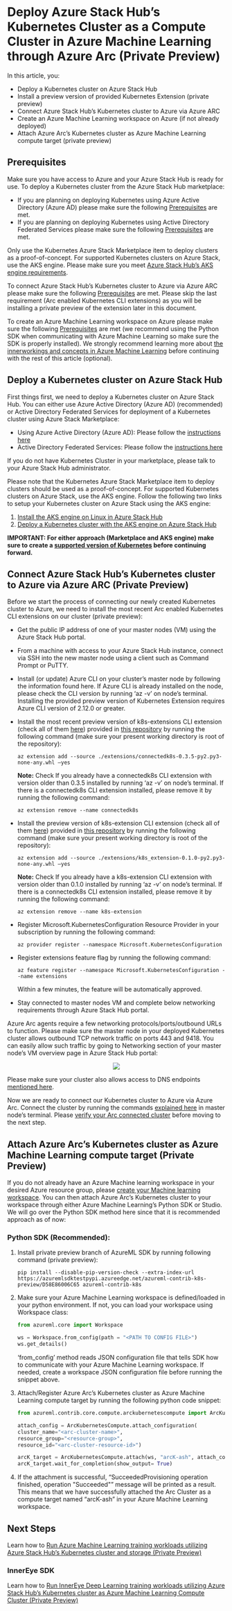 # Deploy Azure Stack Hub’s Kubernetes Cluster as a Compute Cluster in Azure Machine Learning through Azure Arc (Private Preview)

In this article, you:

*	Deploy a Kubernetes cluster on Azure Stack Hub
*	Install a preview version of provided Kubernetes Extension (private preview)
*	Connect Azure Stack Hub’s Kubernetes cluster to Azure via Azure ARC
*	Create an Azure Machine Learning workspace on Azure (if not already deployed)
*	Attach Azure Arc’s Kubernetes cluster as Azure Machine Learning compute target (private preview)

## Prerequisites

Make sure you have access to Azure and your Azure Stack Hub is ready for use.
To deploy a Kubernetes cluster from the Azure Stack Hub marketplace:

*	If you are planning on deploying Kubernetes using Azure Active Directory (Azure AD) please make sure the following [Prerequisites](https://docs.microsoft.com/en-us/azure-stack/user/azure-stack-solution-template-kubernetes-azuread?view=azs-2008#prerequisites) are met.
*	If you are planning on deploying Kubernetes using Active Directory Federated Services please make sure the following [Prerequisites](https://docs.microsoft.com/en-us/azure-stack/user/azure-stack-solution-template-kubernetes-adfs?view=azs-2008#prerequisites) are met.

Only use the Kubernetes Azure Stack Marketplace item to deploy clusters as a proof-of-concept. For supported Kubernetes clusters on Azure Stack, use the AKS engine. Please make sure you meet [Azure Stack Hub’s AKS engine requirements](https://docs.microsoft.com/en-us/azure-stack/user/azure-stack-kubernetes-aks-engine-set-up?view=azs-2008#prerequisites-for-the-aks-engine). 

To connect Azure Stack Hub’s Kubernetes cluster to Azure via Azure ARC please make sure the following [Prerequisites](https://docs.microsoft.com/en-us/azure/azure-arc/kubernetes/connect-cluster#before-you-begin) are met. Please skip the last requirement (Arc enabled Kubernetes CLI extensions) as you will be installing a private preview of the extension later in this document.

To create an Azure Machine Learning workspace on Azure please make sure the following [Prerequisites](https://docs.microsoft.com/en-us/azure/machine-learning/how-to-manage-workspace?tabs=python#prerequisites) are met (we recommend using the Python SDK when communicating with Azure Machine Learning so make sure the SDK is properly installed). We strongly recommend learning more about [the innerworkings and concepts in Azure Machine Learning](https://docs.microsoft.com/en-us/azure/machine-learning/concept-azure-machine-learning-architecture) before continuing with the rest of this article (optional).

## Deploy a Kubernetes cluster on Azure Stack Hub

First things first, we need to deploy a Kubernetes cluster on Azure Stack Hub. You can either use Azure Active Directory (Azure AD) (recommended) or Active Directory Federated Services for deployment of a Kubernetes cluster using Azure Stack Marketplace:

*	Using Azure Active Directory (Azure AD): Please follow the [instructions here](https://docs.microsoft.com/en-us/azure-stack/user/azure-stack-solution-template-kubernetes-azuread?view=azs-2008#create-a-service-principal)
*	Active Directory Federated Services: Please follow the [instructions here](https://docs.microsoft.com/en-us/azure-stack/user/azure-stack-solution-template-kubernetes-adfs?view=azs-2008#create-a-service-principal)

If you do not have Kubernetes Cluster in your marketplace, please talk to your Azure Stack Hub administrator. 

Please note that the Kubernetes Azure Stack Marketplace item to deploy clusters should be used as a proof-of-concept. For supported Kubernetes clusters on Azure Stack, use the AKS engine. Follow the following two links to setup your Kubernetes cluster on Azure Stack using the AKS engine:

1.	[Install the AKS engine on Linux in Azure Stack Hub](https://docs.microsoft.com/en-us/azure-stack/user/azure-stack-kubernetes-aks-engine-deploy-linux?view=azs-2008)
2.	[Deploy a Kubernetes cluster with the AKS engine on Azure Stack Hub](https://docs.microsoft.com/en-us/azure-stack/user/azure-stack-kubernetes-aks-engine-deploy-cluster?view=azs-2008)

**IMPORTANT: For either approach (Marketplace and AKS engine) make sure to create a [supported version of Kubernetes](https://docs.microsoft.com/en-us/azure/aks/supported-kubernetes-versions#kubernetes-version-support-policy) before continuing forward.**

## Connect Azure Stack Hub’s Kubernetes cluster to Azure via Azure ARC (Private Preview)

Before we start the process of connecting our newly created Kubernetes cluster to Azure, we need to install the most recent Arc enabled Kubernetes CLI extensions on our cluster (private preview):

*	Get the public IP address of one of your master nodes (VM) using the Azure Stack Hub portal.
*	From a machine with access to your Azure Stack Hub instance, connect via SSH into the new master node using a client such as Command Prompt or PuTTY.
*	Install (or update) Azure CLI on your cluster’s master node by following the information found here. If Azure CLI is already installed on the node, please check the CLI version by running ‘az -v’ on node’s terminal. Installing the provided preview version of Kubernetes Extension requires Azure CLI version of 2.12.0 or greater. 
*	Install the most recent preview version of k8s-extensions CLI extension (check all of them [here](https://github.com/Azure/azure-arc-kubernetes-preview/tree/master/extensions)) provided in [this repository](https://github.com/Azure/azure-arc-kubernetes-preview) by running the following command (make sure your present working directory is root of the repository):

    ```az extension add --source ./extensions/connectedk8s-0.3.5-py2.py3-none-any.whl –yes```
    
    **Note:** Check If you already have a connectedk8s CLI extension with version older than 0.3.5 installed by running ‘az -v’ on node’s terminal. If there is a connectedk8s CLI extension installed, please remove it by running the following command:

    ```az extension remove --name connectedk8s```

*	Install the preview version of k8s-extension CLI extension (check all of them [here](https://github.com/Azure/azure-arc-kubernetes-preview/tree/master/extensions)) provided in [this repository](https://github.com/Azure/azure-arc-kubernetes-preview) by running the following command (make sure your present working directory is root of the repository):

    ```az extension add --source ./extensions/k8s_extension-0.1.0-py2.py3-none-any.whl –yes```

    **Note:** Check If you already have a k8s-extension CLI extension with version older than 0.1.0 installed by running ‘az -v’ on node’s terminal. If there is a connectedk8s CLI extension installed, please remove it by running the following command:

    ```az extension remove --name k8s-extension```

*	Register Microsoft.KubernetesConfiguration Resource Provider in your subscription by running the following command:

    ```az provider register --namespace Microsoft.KubernetesConfiguration```

*	Register extensions feature flag by running the following command: 

    ```az feature register --namespace Microsoft.KubernetesConfiguration --name extensions```

    Within a few minutes, the feature will be automatically approved.

*	Stay connected to master nodes VM and complete below networking requirements through Azure Stack Hub portal.

Azure Arc agents require a few networking protocols/ports/outbound URLs to function. Please make sure the master node in your deployed Kubernetes cluster allows outbound TCP network traffic on ports 443 and 9418. You can easily allow such traffic by going to Networking section of your master node’s VM overview page in Azure Stack Hub portal:

<p align="center">
  <img src="imgs/network.png" />
</p>

Please make sure your cluster also allows access to DNS endpoints [mentioned here](https://docs.microsoft.com/en-us/azure/azure-arc/kubernetes/connect-cluster#network-requirements). 

Now we are ready to connect our Kubernetes cluster to Azure via Azure Arc. Connect the cluster by running the commands [explained here](https://docs.microsoft.com/en-us/azure/azure-arc/kubernetes/connect-cluster#connect-a-cluster) in master node’s terminal. Please [verify your Arc connected cluster](https://docs.microsoft.com/en-us/azure/azure-arc/kubernetes/connect-cluster#connect-a-cluster) before moving to the next step.

## Attach Azure Arc’s Kubernetes cluster as Azure Machine Learning compute target (Private Preview)

If you do not already have an Azure Machine learning workspace in your desired Azure resource group, please [create your Machine learning workspace](https://docs.microsoft.com/en-us/azure/machine-learning/concept-workspace#-create-a-workspace). You can then attach Azure Arc’s Kubernetes cluster to your workspace through either Azure Machine Learning’s Python SDK or Studio. We will go over the Python SDK method here since that it is recommended approach as of now:

### Python SDK (Recommended):

1. Install private preview branch of AzureML SDK by running following command (private preview):

    ```pip install --disable-pip-version-check --extra-index-url https://azuremlsdktestpypi.azureedge.net/azureml-contrib-k8s-preview/D58E86006C65 azureml-contrib-k8s```

2. Make sure your Azure Machine Learning workspace is defined/loaded in your python environment. If not, you can load your workspace using Workspace class:
    
    ```python 
    from azureml.core import Workspace 
    
    ws = Workspace.from_config(path = "<PATH TO CONFIG FILE>")
    ws.get_details()
    ```
    ‘from_config’ method reads JSON configuration file that tells SDK how to communicate with your Azure Machine Learning workspace. If needed, create a workspace JSON configuration file before running the snippet above.

3. Attach/Register Azure Arc’s Kubernetes cluster as Azure Machine Learning compute target by running the following python code snippet:
    
    ```python 
    from azureml.contrib.core.compute.arckubernetescompute import ArcKubernetesCompute
   
    attach_config = ArcKubernetesCompute.attach_configuration(
    cluster_name="<arc-cluster-name>",
    resource_group="<resource-group>",
    resource_id="<arc-cluster-resource-id>")
    
    arcK_target = ArcKubernetesCompute.attach(ws, "arcK-ash", attach_config)
    arcK_target.wait_for_completion(show_output= True)
    ```

4. If the attachment is successful, “SucceededProvisioning operation finished, operation "Succeeded"” message will be printed as a result. This means that we have successfully attached the Arc Cluster as a compute target named “arcK-ash” in your Azure Machine Learning workspace. 


## Next Steps

Learn how to [Run Azure Machine Learning training workloads utilizing Azure Stack Hub’s Kubernetes cluster and storage (Private Preview)](Train-AzureArc.md)



### InnerEye SDK

Learn how to [Run InnerEye Deep Learning training workloads utilizing Azure Stack Hub’s Kubernetes cluster as Azure Machine Learning Compute Cluster (Private Preview)](innereye-AzureArc.md)
